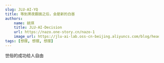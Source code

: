 ```yaml
---
slug: JLU-AI-YQ
title: 等到黑夜翻面之后，会是新的白昼
authors:
    name: 姚琪
    title: JLU-AI-Decision
    url: https://nazo.one-story.cn/nazo-1
    image_url: https://jlu-ai-lab.oss-cn-beijing.aliyuncs.com/blog/head-yaoqi.jpg
tags: [想摆, 想摆, 想摆]
---
```


世俗的成功给人自由